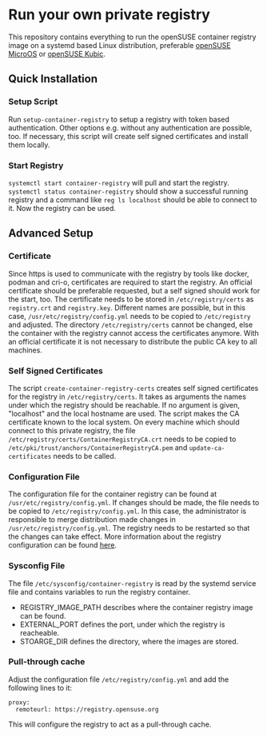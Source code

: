 # Run your own private registry

This repository contains everything to run the openSUSE container registry
image on a systemd based Linux distribution, preferable [openSUSE
MicroOS](https://en.opensuse.org/Kubic:MicroOS) or [openSUSE
Kubic](https://kubic.opensuse.org/).

## Quick Installation

### Setup Script

Run `setup-container-registry` to setup a registry with token based
authentication. Other options e.g. without any authentication are possible,
too. If necessary, this script will create self signed certificates and
install them locally.

### Start Registry

`systemctl start container-registry` will pull and start the
registry. `systemctl status container-registry` should show a successful
running registry and a command like `reg ls localhost` should be able to
connect to it.
Now the registry can be used.

## Advanced Setup

### Certificate

Since https is used to communicate with the registry by tools like docker,
podman and cri-o, certificates are required to start the registry. An official
certificate should be preferable requested, but a self signed should work for
the start, too. The certificate needs to be stored in
`/etc/registry/certs` as `registry.crt` and `registry.key`. Different names
are possible, but in this case, `/usr/etc/registry/config.yml` needs to be
copied to `/etc/registry` and adjusted. The directory `/etc/registry/certs`
cannot be changed, else the container with the registry cannot access the
certificates anymore.
With an official certificate it is not necessary to distribute the public CA
key to all machines.

### Self Signed Certificates

The script `create-container-registry-certs` creates self signed certificates
for the registry in `/etc/registry/certs`. It takes as arguments the names
under which the registry should be reachable. If no argument is given,
"localhost" and the local hostname are used. The script makes the CA
certificate known to the local system. On every machine which should connect
to this private registry, the file
`/etc/registry/certs/ContainerRegistryCA.crt` needs to be copied to
`/etc/pki/trust/anchors/ContainerRegistryCA.pem` and `update-ca-certificates`
needs to be called.

### Configuration File

The configuration file for the container registry can be found at
`/usr/etc/registry/config.yml`. If changes should be made, the file needs to
be copied to `/etc/registry/config.yml`. In this case, the administrator is
responsible to merge distribution made changes in
`/usr/etc/registry/config.yml`.
The registry needs to be restarted so that the changes can take effect.
More information about the registry configuration can be found
[here](https://docs.docker.com/registry/configuration/).

### Sysconfig File

The file `/etc/sysconfig/container-registry` is read by the systemd service
file and contains variables to run the registry container.

* REGISTRY_IMAGE_PATH describes where the container registry image can be found.
* EXTERNAL_PORT defines the port, under which the registry is reacheable.
* STOARGE_DIR defines the directory, where the images are stored.

### Pull-through cache
Adjust the configuration file `/etc/registry/config.yml` and add the following
lines to it:

    proxy:
      remoteurl: https://registry.opensuse.org

This will configure the registry to act as a pull-through cache.

